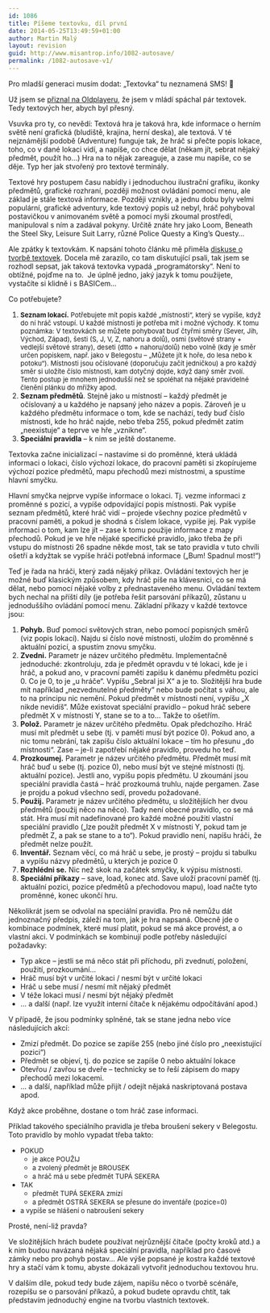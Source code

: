 ```yaml
---
id: 1086
title: Píšeme textovku, díl první
date: 2014-05-25T13:49:59+01:00
author: Martin Malý
layout: revision
guid: http://www.misantrop.info/1082-autosave/
permalink: /1082-autosave-v1/
---
```

Pro mladší generaci musím dodat: &#8222;Textovka&#8220; tu neznamená SMS! 🙂

<!--more-->

Už jsem se [přiznal na Oldplayeru](http://www.oldplayer.cz/hrichy-mladi/), že jsem v mládí spáchal pár textovek. Tedy textových her, abych byl přesný.

Vsuvka pro ty, co nevědí: Textová hra je taková hra, kde informace o herním světě není grafická (bludiště, krajina, herní deska), ale textová. V té nejznámější podobě (Adventure) funguje tak, že hráč si přečte popis lokace, toho, co v dané lokaci vidí, a napíše, co chce dělat (někam jít, sebrat nějaký předmět, použít ho&#8230;) Hra na to nějak zareaguje, a zase mu napíše, co se děje. Typ her jak stvořený pro textové terminály.

Textové hry postupem času nabídly i jednoduchou ilustrační grafiku, ikonky předmětů, grafické rozhraní, později možnost ovládání pomocí menu, ale základ je stále textová informace. Později vznikly, a jednu dobu byly velmi populární, grafické adventury, kde textový popis už nebyl, hráč pohyboval postavičkou v animovaném světě a pomocí myši zkoumal prostředí, manipuloval s ním a zadával pokyny. Určitě znáte hry jako Loom, Beneath the Steel Sky, Leisure Suit Larry, různé Police Questy a King&#8217;s Questy&#8230;

Ale zpátky k textovkám. K napsání tohoto článku mě přiměla [diskuse o tvorbě textovek](http://textovky.panprase.cz/index.php?topic=168.0;prev_next=next#new). Docela mě zarazilo, co tam diskutující psali, tak jsem se rozhodl sepsat, jak taková textovka vypadá &#8222;programátorsky&#8220;. Není to obtížné, pojďme na to.  Je úplně jedno, jaký jazyk k tomu použijete, vystačíte si klidně i s BASICem&#8230;

Co potřebujete?

  1. <span style="font-size: 13px;"><strong>Seznam lokací.</strong> Potřebujete mít popis každé &#8222;místnosti&#8220;, který se vypíše, když do ní hráč vstoupí. U každé místnosti je potřeba mít i možné východy. K tomu poznámka: V textovkách se můžete pohybovat buď čtyřmi směry (Sever, Jih, Východ, Západ), šesti (S, J, V, Z, nahoru a dolů), osmi (světové strany + vedlejší světové strany), deseti (dtto + nahoru/dolů) nebo volně (kdy je směr určen popiskem, např. jako v Belegostu &#8211; &#8222;Můžete jít k hoře, do lesa nebo k potoku&#8220;). Místnosti jsou očíslované (doporučuju začít jedničkou) a pro každý směr si uložíte číslo místnosti, kam dotyčný dojde, když daný směr zvolí. Tento postup je mnohem jednodušší než se spoléhat na nějaké pravidelné členění plánku do mřížky apod.</span>
  2. **Seznam předmětů**. Stejně jako u místností &#8211; každý předmět je očíslovaný a u každého je napsaný jeho název a popis. Zároveň je u každého předmětu informace o tom, kde se nachází, tedy buď číslo místnosti, kde ho hráč najde, nebo třeba 255, pokud předmět zatím &#8222;neexistuje&#8220; a teprve ve hře &#8222;vznikne&#8220;.
  3. **Speciální pravidla** &#8211; k nim se ještě dostaneme.

Textovka začne inicializací &#8211; nastavíme si do proměnné, která ukládá informaci o lokaci, číslo výchozí lokace, do pracovní paměti si zkopírujeme výchozí pozice předmětů, mapu přechodů mezi místnostmi, a spustíme hlavní smyčku.

Hlavní smyčka nejprve vypíše informace o lokaci. Tj. vezme informaci z proměnné s pozicí, a vypíše odpovídající popis místnosti. Pak vypíše seznam předmětů, které hráč vidí &#8211; projede všechny pozice předmětů v pracovní paměti, a pokud je shodná s číslem lokace, vypíše jej. Pak vypíše informaci o tom, kam lze jít &#8211; zase k tomu použije informace z mapy přechodů. Pokud je ve hře nějaké specifické pravidlo, jako třeba že při vstupu do místnosti 26 spadne někde most, tak se tato pravidla v tuto chvíli ošetří a kdyžtak se vypíše hráči potřebná informace (&#8222;Bum! Spadnul most!&#8220;)

Teď je řada na hráči, který zadá nějaký příkaz. Ovládání textových her je možné buď klasickým způsobem, kdy hráč píše na klávesnici, co se má dělat, nebo pomocí nějaké volby z přednastaveného menu. Ovládání textem bych nechal na příští díly (je potřeba řešit parsování příkazů), zůstanu u jednoduššího ovládání pomocí menu. Základní příkazy v každé textovce jsou:

  1. <span style="line-height: 13px;"><strong>Pohyb.</strong> Buď pomocí světových stran, nebo pomocí popisných směrů (viz popis lokací). Najdu si číslo nové místnosti, uložím do proměnné s aktuální pozicí, a spustím znovu smyčku.</span>
  2. **Zvedni.** Parametr je název určitého předmětu. Implementačně jednoduché: zkontroluju, zda je předmět opravdu v té lokaci, kde je i hráč, a pokud ano, v pracovní paměti zapíšu k danému předmětu pozici 0. Co je 0, to je &#8222;u hráče&#8220;. Vypíšu &#8222;Sebral jsi X&#8220; a je to. Složitější hra bude mít například &#8222;nezvednutelné předměty&#8220; nebo bude počítat s váhou, ale to na principu nic nemění. Pokud předmět v místnosti není, vypíšu &#8222;X nikde nevidíš&#8220;. Může existovat speciální pravidlo &#8211; pokud hráč sebere předmět X v místnosti Y, stane se to a to&#8230; Takže to ošetřím.
  3. **Polož.** Parametr je název určitého předmětu. Opak předchozího. Hráč musí mít předmět u sebe (tj. v paměti musí být pozice 0). Pokud ano, a nic tomu nebrání, tak zapíšu číslo aktuální lokace &#8211; tím ho přesunu &#8222;do místnosti&#8220;. Zase &#8211; je-li zapotřebí nějaké pravidlo, provedu ho teď.
  4. **Prozkoumej.** Parametr je název určitého předmětu. Předmět musí mít hráč buď u sebe (tj. pozice 0), nebo musí být ve stejné místnosti (tj. aktuální pozice). Jestli ano, vypíšu popis předmětu. U zkoumání jsou speciální pravidla častá &#8211; hráč prozkoumá truhlu, najde pergamen. Zase je projdu a pokud všechno sedí, provedu požadované.
  5. **Použij.** Parametr je název určitého předmětu, u složitějších her dvou předmětů (použij něco na něco). Tady není obecné pravidlo, co se má stát. Hra musí mít nadefinované pro každé možné použití vlastní speciální pravidlo (&#8222;lze použít předmět X v místnosti Y, pokud tam je předmět Z, a pak se stane to a to&#8220;). Pokud pravidlo není, napíšu hráči, že předmět nelze použít.
  6. **Inventář.** Seznam věcí, co má hráč u sebe, je prostý &#8211; projdu si tabulku a vypíšu názvy předmětů, u kterých je pozice 0
  7. **Rozhlédni se.** Nic než skok na začátek smyčky, k výpisu místnosti.
  8. **Speciální příkazy** &#8211; save, load, konec atd. Save uloží pracovní paměť (tj. aktuální pozici, pozice předmětů a přechodovou mapu), load načte tyto proměnné, konec ukončí hru.

Několikrát jsem se odvolal na speciální pravidla. Pro ně nemůžu dát jednoznačný předpis, záleží na tom, jak je hra napsaná. Obecně jde o kombinace podmínek, které musí platit, pokud se má akce provést, a o vlastní akci. V podmínkách se kombinují podle potřeby následující požadavky:

  * <span style="line-height: 13px;">Typ akce &#8211; jestli se má něco stát při příchodu, při zvednutí, položení, použití, prozkoumání&#8230;</span>
  * Hráč musí být v určité lokaci / nesmí být v určité lokaci
  * Hráč u sebe musí / nesmí mít nějaký předmět
  * V téže lokaci musí / nesmí být nějaký předmět
  * &#8230; a další (např. lze využít interní čítače k nějakému odpočítávání apod.)

V případě, že jsou podmínky splněné, tak se stane jedna nebo více následujících akcí:

  * <span style="line-height: 13px;">Zmizí předmět. Do pozice se zapíše 255 (nebo jiné číslo pro &#8222;neexistující pozici&#8220;)</span>
  * Předmět se objeví, tj. do pozice se zapíše 0 nebo aktuální lokace
  * Otevřou / zavřou se dveře &#8211; technicky se to řeší zápisem do mapy přechodů mezi lokacemi.
  * &#8230; a další, například může přijít / odejít nějaká naskriptovaná postava apod.

Když akce proběhne, dostane o tom hráč zase informaci.

Příklad takového speciálního pravidla je třeba broušení sekery v Belegostu. Toto pravidlo by mohlo vypadat třeba takto:

  * <span style="font-size: 13px;">POKUD </span> 
      * <span style="font-size: 13px;">je akce POUŽIJ </span>
      * <span style="font-size: 13px;">a zvolený předmět je BROUSEK</span>
      * <span style="font-size: 13px;">a hráč má u sebe předmět TUPÁ SEKERA</span>
  * <span style="font-size: 13px;">TAK</span> 
      * <span style="font-size: 13px;">předmět TUPÁ SEKERA zmizí</span>
      * <span style="font-size: 13px;">a předmět OSTRÁ SEKERA se přesune do inventáře (pozice=0)</span>
  * <span style="font-size: 13px;">a vypíše se hlášení o nabroušení sekery</span>

Prosté, není-liž pravda?

Ve složitějších hrách budete používat nejrůznější čítače (počty kroků atd.) a k nim budou navázaná nějaká speciální pravidla, například pro časové zámky nebo pro pohyb postav&#8230; Ale výše popsané je kostra každé textové hry a stačí vám k tomu, abyste dokázali vytvořit jednoduchou textovou hru.

V dalším díle, pokud tedy bude zájem, napíšu něco o tvorbě scénáře, rozepíšu se o parsování příkazů, a pokud budete opravdu chtít, tak představím jednoduchý engine na tvorbu vlastních textovek.